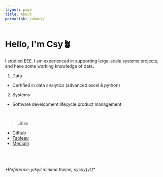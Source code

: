 ```yaml
---
layout: page
title: About
permalink: /about/
---
```


# Hello, I'm Csy🪴
I studied EEE. I am experienced in supporting large-scale systems projects, and have some working knowledge of data.
1. Data
- Certified in data analytics (advanced excel & python)

2. Systems
- Software development lifecycle product management

<br/>

> Links

- [Github](https://github.com/sycsy)
- [Tableau](https://public.tableau.com/app/profile/syvizzes)
- [Medium](https://medium.com/@sycsy)

<br/>
<br/>





<H6>*Reference: jekyll minima theme, sycsy(v1)*</H6>
